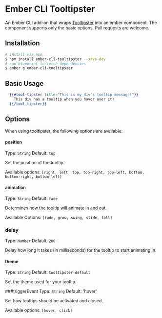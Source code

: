 # Ember CLI Tooltipster

An Ember CLI add-on that wraps [Tooltipster](http://iamceege.github.io/tooltipster/) into an ember component. 
The component supports only the basic options. Pull requests are welcome.

## Installation


```sh
# install via npm
$ npm install ember-cli-tooltipster --save-dev
# run blueprint to fetch dependencies
$ ember g ember-cli-tooltipster
```


## Basic Usage

```handlebars
  {{#tool-tipster title="This is my div's tooltip message!"}} 
    This div has a tooltip when you hover over it! 
  {{/tool-tipster}}
```

## Options

When using tooltipster, the following options are available: 

#### position
Type: `String`
Default: `top`

Set the position of the tooltip.

Available options: `[right, left, top, top-right, top-left, bottom, bottom-right, bottom-left]`

#### animation
Type: `String`
Default: `fade`

Determines how the tooltip will animate in and out.

Available Options: `[fade, grow, swing, slide, fall]`

### delay
Type: `Number`
Default: `200`

Delay how long it takes (in milliseconds) for the tooltip to start animating in.

#### theme
Type: `String`
Default: `tooltipster-default`

Set the theme used for your tooltip. 

###triggerEvent
Type: `String`
Default: 'hover'

Set how tooltips should be activated and closed.

Available options: `[hover, click]`

